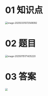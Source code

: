 # 01 知识点

<img src="https://cvp.oss-cn-shanghai.aliyuncs.com/202503310725184.png" alt="image-20250331072549092" style="zoom:50%;" />



# 02 题目

<img src="https://cvp.oss-cn-shanghai.aliyuncs.com/202501151714272.png" alt="image-20250115171435220" style="zoom:50%;" />



# 03 答案

<img src="https://cvp.oss-cn-shanghai.aliyuncs.com/202503310814833.png" style="zoom:50%;" />